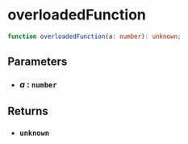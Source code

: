 # overloadedFunction

```typescript
function overloadedFunction(a: number): unknown;
```

## Parameters

- ### _a_ : `number`

## Returns

- ### `unknown`
